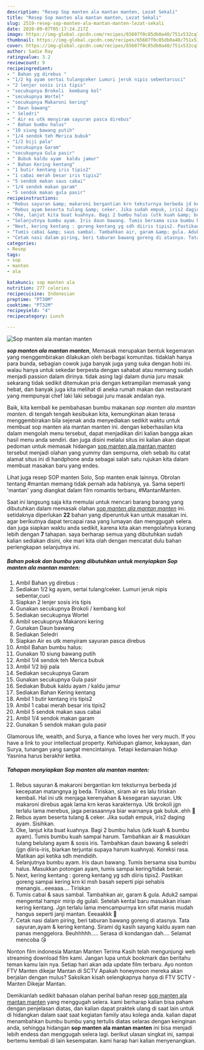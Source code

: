```yaml
---
description: "Resep Sop manten ala mantan manten, Lezat Sekali"
title: "Resep Sop manten ala mantan manten, Lezat Sekali"
slug: 2519-resep-sop-manten-ala-mantan-manten-lezat-sekali
date: 2020-09-07T05:17:24.217Z
image: https://img-global.cpcdn.com/recipes/65607f0c85db0a40/751x532cq70/sop-manten-ala-mantan-manten-foto-resep-utama.jpg
thumbnail: https://img-global.cpcdn.com/recipes/65607f0c85db0a40/751x532cq70/sop-manten-ala-mantan-manten-foto-resep-utama.jpg
cover: https://img-global.cpcdn.com/recipes/65607f0c85db0a40/751x532cq70/sop-manten-ala-mantan-manten-foto-resep-utama.jpg
author: Sadie Ray
ratingvalue: 3.2
reviewcount: 9
recipeingredient:
- " Bahan yg direbus "
- "1/2 kg ayam sertai tulangceker Lumuri jeruk nipis sebentarcuci"
- "2 lenjer sosis iris tipis"
- "secukupnya Brokoli  kembang kol"
- "secukupnya Wortel"
- "secukupnya Makaroni kering"
- " Daun bawang"
- " Seledri"
- " Air es utk menyiram sayuran pasca direbus"
- " Bahan bumbu halus"
- "10 siung bawang putih"
- "1/4 sendok teh Merica bubuk"
- "1/2 biji pala"
- "secukupnya Garam"
- "secukupnya Gula pasir"
- " Bubuk kaldu ayam  kaldu jamur"
- " Bahan Kering kentang"
- "1 butir kentang iris tipis2"
- "1 cabai merah besar iris tipis2"
- "5 sendok makan saus cabai"
- "1/4 sendok makan garam"
- "5 sendok makan gula pasir"
recipeinstructions:
- "Rebus sayuran &amp; makaroni bergantian krn teksturnya berbeda jd kecepatan matangnya jg beda. Tiriskan, siram air es lalu tiriskan kembali. Hal ini utk menjaga kerenyahan &amp; kesegaran sayuran. Utk makaroni direbus agak lama krn keras karakternya. Utk brokoli jgn terlalu lama merebus, jaga perasaannya biar warnanya gak buluk..ehh 🙈"
- "Rebus ayam beserta tulang &amp; ceker. Jika sudah empuk, iris2 daging ayam. Sisihkan."
- "Oke, lanjut kita buat kuahnya. Bagi 2 bumbu halus (utk kuah &amp; bumbu ayam). Tumis bumbu kuah sampai harum. Tambahkan air &amp; masukkan tulang belulang ayam &amp; sosis iris. Tambahkan daun bawang &amp; seledri (jgn diiris-iris, biarkan terjuntai supaya harum kuahnya). Koreksi rasa. Matikan api ketika sdh mendidih."
- "Selanjutnya bumbu ayam. Iris daun bawang. Tumis bersama sisa bumbu halus. Masukkan potongan ayam, tumis sampai kering/tidak berair."
- "Next, kering kentang : goreng kentang yg sdh diiris tipis2. Pastikan goreng sampai kering krn kl msh basah seperti pipi sehabis menangis...eeeaaa.... Tiriskan"
- "Tumis cabai &amp; saus sambal. Tambahkan air, garam &amp; gula. Aduk2 sampai mengental hampir mirip dg gulali. Setelah kental baru masukkan irisan kering kentang. Jgn terlalu lama mencampurnya krn sifat manis mudah hangus seperti janji mantan. Eeeaakkk 🤪"
- "Cetak nasi dalam piring, beri taburan bawang goreng di atasnya. Tata sayuran,ayam &amp; kering kentang. Sirami dg kasih sayang kaldu ayam nan panas menggelora. Beuhhhhh..... Serasa di kondangan dah.... Selamat mencoba 😘"
categories:
- Resep
tags:
- sop
- manten
- ala

katakunci: sop manten ala 
nutrition: 277 calories
recipecuisine: Indonesian
preptime: "PT30M"
cooktime: "PT32M"
recipeyield: "4"
recipecategory: Lunch

---
```



![Sop manten ala mantan manten](https://img-global.cpcdn.com/recipes/65607f0c85db0a40/751x532cq70/sop-manten-ala-mantan-manten-foto-resep-utama.jpg)

<b><i>sop manten ala mantan manten</i></b>, Memasak merupakan bentuk kegemaran yang menggembirakan dilakukan oleh berbagai komunitas. tidaklah hanya para bunda, sebagian cowok juga banyak juga yang suka dengan hobi ini. walau hanya untuk sekedar berpesta dengan sahabat atau memang sudah menjadi passion dalam dirinya. tidak asing lagi dalam dunia juru masak sekarang tidak sedikit ditemukan pria dengan ketrampilan memasak yang hebat, dan banyak juga kita melihat di aneka rumah makan dan restaurant yang mempunyai chef laki laki sebagai juru masak andalan nya.

Baik, kita kembali ke pembahasan bumbu makanan <i>sop manten ala mantan manten</i>. di tengah tengah kesibukan kita, kemungkinan akan terasa menggembirakan bila sejenak anda menyediakan sedikit waktu untuk membuat sop manten ala mantan manten ini. dengan keberhasilan kita dalam mengolah menu tersebut, dapat menjadikan diri kalian bangga akan hasil menu anda sendiri. dan juga disini melalui situs ini kalian akan dapat pedoman untuk memasak hidangan <u>sop manten ala mantan manten</u> tersebut menjadi olahan yang yummy dan sempurna, oleh sebab itu catat alamat situs ini di handphone anda sebagai salah satu rujukan kita dalam membuat masakan baru yang endes.

Lihat juga resep SOP manten Solo, Sop manten enak lainnya. Obrolan tentang #mantan memang tidak pernah ada habisnya, ya. Sama seperti &#39;mantan&#39; yang diangkat dalam film romantis terbaru, #MantanManten.


Saat ini langsung saja kita memulai untuk mencari barang barang yang dibutuhkan dalam memasak olahan <u><i>sop manten ala mantan manten</i></u> ini. setidaknya diperlukan <b>22</b> bahan yang diperuntuk kan untuk masakan ini. agar berikutnya dapat tercapai rasa yang lumayan dan menggugah selera. dan juga siapkan waktu anda sedikit, karena kita akan mengolahnya kurang lebih dengan <b>7</b> tahapan. saya berharap semua yang dibutuhkan sudah kalian sediakan disini, oke mari kita olah dengan mencatat dulu bahan perlengkapan selanjutnya ini.

<!--inarticleads1-->

##### Bahan pokok dan bumbu yang dibutuhkan untuk menyiapkan Sop manten ala mantan manten:

1. Ambil  Bahan yg direbus :
1. Sediakan 1/2 kg ayam, sertai tulang/ceker. Lumuri jeruk nipis sebentar,cuci
1. Siapkan 2 lenjer sosis iris tipis
1. Gunakan secukupnya Brokoli / kembang kol
1. Sediakan secukupnya Wortel
1. Ambil secukupnya Makaroni kering
1. Gunakan  Daun bawang
1. Sediakan  Seledri
1. Siapkan  Air es utk menyiram sayuran pasca direbus
1. Ambil  Bahan bumbu halus:
1. Gunakan 10 siung bawang putih
1. Ambil 1/4 sendok teh Merica bubuk
1. Ambil 1/2 biji pala
1. Sediakan secukupnya Garam
1. Gunakan secukupnya Gula pasir
1. Sediakan  Bubuk kaldu ayam / kaldu jamur
1. Sediakan  Bahan Kering kentang
1. Ambil 1 butir kentang iris tipis2
1. Ambil 1 cabai merah besar iris tipis2
1. Ambil 5 sendok makan saus cabai
1. Ambil 1/4 sendok makan garam
1. Gunakan 5 sendok makan gula pasir


Glamorous life, wealth, and Surya, a fiance who loves her very much. If you have a link to your intellectual property. Kehidupan glamor, kekayaan, dan Surya, tunangan yang sangat mencintainya. Tetapi kedamaian hidup Yasnina harus berakhir ketika. 

<!--inarticleads2-->

##### Tahapan menyiapkan Sop manten ala mantan manten:

1. Rebus sayuran &amp; makaroni bergantian krn teksturnya berbeda jd kecepatan matangnya jg beda. Tiriskan, siram air es lalu tiriskan kembali. Hal ini utk menjaga kerenyahan &amp; kesegaran sayuran. Utk makaroni direbus agak lama krn keras karakternya. Utk brokoli jgn terlalu lama merebus, jaga perasaannya biar warnanya gak buluk..ehh 🙈
1. Rebus ayam beserta tulang &amp; ceker. Jika sudah empuk, iris2 daging ayam. Sisihkan.
1. Oke, lanjut kita buat kuahnya. Bagi 2 bumbu halus (utk kuah &amp; bumbu ayam). Tumis bumbu kuah sampai harum. Tambahkan air &amp; masukkan tulang belulang ayam &amp; sosis iris. Tambahkan daun bawang &amp; seledri (jgn diiris-iris, biarkan terjuntai supaya harum kuahnya). Koreksi rasa. Matikan api ketika sdh mendidih.
1. Selanjutnya bumbu ayam. Iris daun bawang. Tumis bersama sisa bumbu halus. Masukkan potongan ayam, tumis sampai kering/tidak berair.
1. Next, kering kentang : goreng kentang yg sdh diiris tipis2. Pastikan goreng sampai kering krn kl msh basah seperti pipi sehabis menangis...eeeaaa.... Tiriskan
1. Tumis cabai &amp; saus sambal. Tambahkan air, garam &amp; gula. Aduk2 sampai mengental hampir mirip dg gulali. Setelah kental baru masukkan irisan kering kentang. Jgn terlalu lama mencampurnya krn sifat manis mudah hangus seperti janji mantan. Eeeaakkk 🤪
1. Cetak nasi dalam piring, beri taburan bawang goreng di atasnya. Tata sayuran,ayam &amp; kering kentang. Sirami dg kasih sayang kaldu ayam nan panas menggelora. Beuhhhhh..... Serasa di kondangan dah.... Selamat mencoba 😘


Nonton film indonesia Mantan Manten Terima Kasih telah mengunjungi web streaming download film kami. Jangan lupa untuk bookmark dan beritahu teman kamu lain nya. Setiap hari akan ada update film terbaru. Ayo nonton FTV Manten dikejar Mantan di SCTV Apakah honeymoon mereka akan berjalan dengan mulus? Saksikan kisah selengkapnya hanya di FTV SCTV - Manten Dikejar Mantan. 

Demikianlah sedikit bahasan olahan perihal bahan resep <u>sop manten ala mantan manten</u> yang menggugah selera. kami berharap kalian bisa paham dengan penjelasan diatas, dan kalian dapat praktek ulang di saat lain untuk di hidangkan dalam saat saat kegiatan family atau kolega anda. kalian dapat menambahkan bumbu bumbu yang tertulis diatas selaras dengan keinginan anda, sehingga hidangan <b>sop manten ala mantan manten</b> ini bisa menjadi lebih endess dan menggugah selera lagi. berikut ulasan singkat ini, sampai bertemu kembali di lain kesempatan. kami harap hari kalian menyenangkan.
